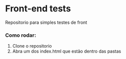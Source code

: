 # Front-end tests
Repositorio para simples testes de front

### Como rodar:
1. Clone o repositorio
2. Abra um dos index.html que estão dentro das pastas

